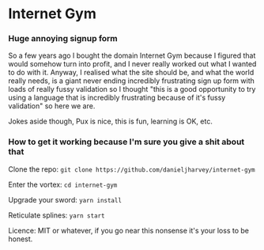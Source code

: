 # Internet Gym

### Huge annoying signup form

So a few years ago I bought the domain Internet Gym because I figured that would somehow turn into profit, and I never really worked out what I wanted to do with it. Anyway, I realised what the site should be, and what the  world really needs, is a giant never ending incredibly frustrating sign up form with loads of really fussy validation so I thought "this is a good opportunity to try using a language that is incredibly frustrating because of it's fussy validation" so here we are.

Jokes aside though, Pux is nice, this is fun, learning is OK, etc.

### How to get it working because I'm sure you give a shit about that

Clone the repo: `git clone https://github.com/danieljharvey/internet-gym`

Enter the vortex: `cd internet-gym`

Upgrade your sword: `yarn install`

Reticulate splines: `yarn start`

Licence: MIT or whatever, if you go near this nonsense it's your loss to be honest.
